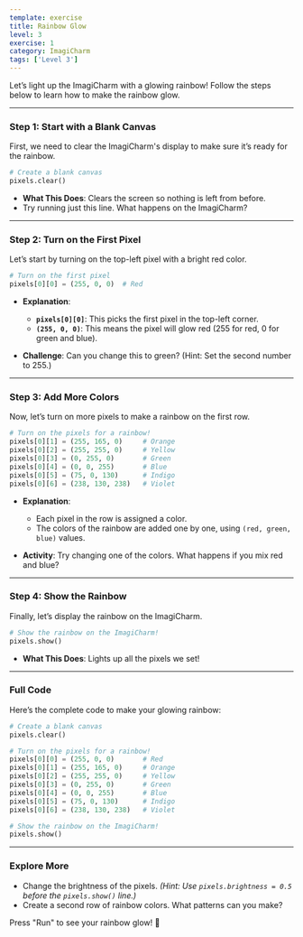 ```yaml
---
template: exercise
title: Rainbow Glow
level: 3
exercise: 1
category: ImagiCharm
tags: ['Level 3']
---
```


Let’s light up the ImagiCharm with a glowing rainbow! Follow the steps below to learn how to make the rainbow glow.

---

### Step 1: Start with a Blank Canvas

First, we need to clear the ImagiCharm's display to make sure it’s ready for the rainbow.

```python
# Create a blank canvas
pixels.clear()
```

- **What This Does**: Clears the screen so nothing is left from before.
- Try running just this line. What happens on the ImagiCharm?

---

### Step 2: Turn on the First Pixel

Let’s start by turning on the top-left pixel with a bright red color.

```python
# Turn on the first pixel
pixels[0][0] = (255, 0, 0)  # Red
```

- **Explanation**:
  - **`pixels[0][0]`**: This picks the first pixel in the top-left corner.
  - **`(255, 0, 0)`**: This means the pixel will glow red (255 for red, 0 for green and blue).

- **Challenge**: Can you change this to green? (Hint: Set the second number to 255.)

---

### Step 3: Add More Colors

Now, let’s turn on more pixels to make a rainbow on the first row.

```python
# Turn on the pixels for a rainbow!
pixels[0][1] = (255, 165, 0)     # Orange
pixels[0][2] = (255, 255, 0)     # Yellow
pixels[0][3] = (0, 255, 0)       # Green
pixels[0][4] = (0, 0, 255)       # Blue
pixels[0][5] = (75, 0, 130)      # Indigo
pixels[0][6] = (238, 130, 238)   # Violet
```

- **Explanation**:
  - Each pixel in the row is assigned a color.
  - The colors of the rainbow are added one by one, using `(red, green, blue)` values.

- **Activity**: Try changing one of the colors. What happens if you mix red and blue?

---

### Step 4: Show the Rainbow

Finally, let’s display the rainbow on the ImagiCharm.

```python
# Show the rainbow on the ImagiCharm!
pixels.show()
```

- **What This Does**: Lights up all the pixels we set!

---

### Full Code

Here’s the complete code to make your glowing rainbow:

```python
# Create a blank canvas
pixels.clear()

# Turn on the pixels for a rainbow!
pixels[0][0] = (255, 0, 0)       # Red
pixels[0][1] = (255, 165, 0)     # Orange
pixels[0][2] = (255, 255, 0)     # Yellow
pixels[0][3] = (0, 255, 0)       # Green
pixels[0][4] = (0, 0, 255)       # Blue
pixels[0][5] = (75, 0, 130)      # Indigo
pixels[0][6] = (238, 130, 238)   # Violet

# Show the rainbow on the ImagiCharm!
pixels.show()
```

---

### Explore More

- Change the brightness of the pixels.
  *(Hint: Use `pixels.brightness = 0.5` before the `pixels.show()` line.)*
- Create a second row of rainbow colors. What patterns can you make?

Press "Run" to see your rainbow glow! 🌈
